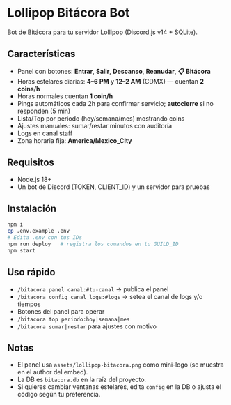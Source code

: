 # Lollipop Bitácora Bot

Bot de Bitácora para tu servidor Lollipop (Discord.js v14 + SQLite).

## Características
- Panel con botones: **Entrar**, **Salir**, **Descanso**, **Reanudar**, **📋 Bitácora**
- Horas estelares diarias: **4–6 PM** y **12–2 AM** (CDMX) — cuentan **2 coins/h**
- Horas normales cuentan **1 coin/h**
- Pings automáticos cada 2h para confirmar servicio; **autocierre** si no responden (5 min)
- Lista/Top por periodo (hoy/semana/mes) mostrando coins
- Ajustes manuales: sumar/restar minutos con auditoría
- Logs en canal staff
- Zona horaria fija: **America/Mexico_City**

## Requisitos
- Node.js 18+
- Un bot de Discord (TOKEN, CLIENT_ID) y un servidor para pruebas

## Instalación
```bash
npm i
cp .env.example .env
# Edita .env con tus IDs
npm run deploy   # registra los comandos en tu GUILD_ID
npm start
```

## Uso rápido
- `/bitacora panel canal:#tu-canal` → publica el panel
- `/bitacora config canal_logs:#logs` → setea el canal de logs y/o tiempos
- Botones del panel para operar
- `/bitacora top periodo:hoy|semana|mes`
- `/bitacora sumar|restar` para ajustes con motivo

## Notas
- El panel usa `assets/lollipop-bitacora.png` como mini-logo (se muestra en el author del embed).
- La DB es `bitacora.db` en la raíz del proyecto.
- Si quieres cambiar ventanas estelares, edita `config` en la DB o ajusta el código según tu preferencia.
